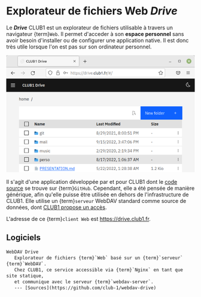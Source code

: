 Explorateur de fichiers Web *Drive*
===================================

Le _**Drive**_ CLUB1 est un explorateur de fichiers utilisable à travers un navigateur {term}`Web`.
Il permet d'acceder à son **espace personnel** sans avoir besoin d'installer ou de configurer une application native.
Il est donc très utile lorsque l'on est pas sur son ordinateur personnel.

![capture d'écran WebDav drive](drive/webdav_drive.png)

Il s'agit d'une application développée par et pour CLUB1
dont le [code source](https://github.com/club-1/webdav-drive) se trouve sur {term}`GitHub`.
Cependant, elle a été pensée de manière générique, afin qu'elle puisse être utilisée en dehors de l'infrastructure de CLUB1.
Elle utilise un {term}`serveur` WebDAV standard comme source de données,
dont [CLUB1 propose un accès](webdav.md).

L'adresse de ce {term}`client Web` est <https://drive.club1.fr>.

Logiciels
---------

```{glossary}
WebDAV Drive
   Explorateur de fichiers {term}`Web` basé sur un {term}`serveur` {term}`WebDAV`.
   Chez CLUB1, ce service accessible via {term}`Nginx` en tant que site statique,
   et communique avec le serveur {term}`webdav-server`.
   --- [Sources](https://github.com/club-1/webdav-drive)
```

